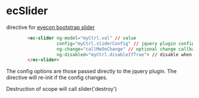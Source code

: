 ecSlider
=========
directive for [eyecon bootstrap slider](https://github.com/seiyria/bootstrap-slider)

```html
        <ec-slider ng-model="myCtrl.val" // value
                   config="myCtrl.sliderConfig" // jquery plugin config object
                   ng-change="callMeOnChange" // optional change callback
                   ng-disabled="myCtrl.disableIfTrue"> // disable when true
        </ec-slider>
```

The config options are those passed directly to the jquery plugin. The directive will re-init if the config changes.

Destruction of scope will call slider('destroy')